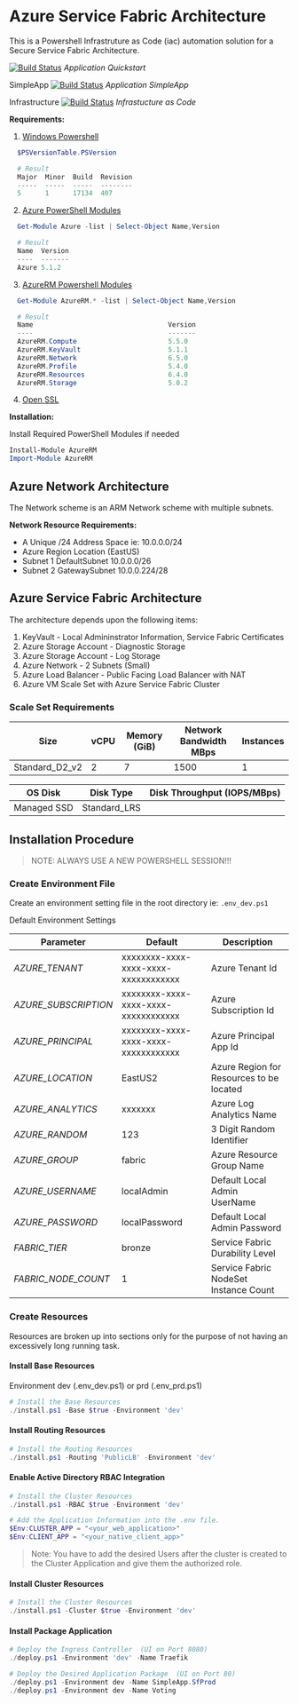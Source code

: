 # Azure Service Fabric Architecture

This is a Powershell Infrastruture as Code (iac) automation solution for a Secure Service Fabric Architecture.

[![Build Status](https://cloudcodeit.visualstudio.com/DemoStuff/_apis/build/status/azure-fabric-arch-voting)](https://cloudcodeit.visualstudio.com/DemoStuff/_build/latest?definitionId=31) _Application Quickstart_

SimpleApp [![Build Status](https://cloudcodeit.visualstudio.com/DemoStuff/_apis/build/status/azure-fabric-arch-simpleapp)](https://cloudcodeit.visualstudio.com/DemoStuff/_build/latest?definitionId=32) _Application SimpleApp_

Infrastructure [![Build Status](https://cloudcodeit.visualstudio.com/DemoStuff/_apis/build/status/azure-fabric-arch-iac)](https://cloudcodeit.visualstudio.com/DemoStuff/_build/latest?definitionId=33) _Infrastucture as Code_

__Requirements:__

1. [Windows Powershell](https://docs.microsoft.com/en-us/powershell/scripting/setup/installing-windows-powershell?view=powershell-5.1)

```powershell
  $PSVersionTable.PSVersion

  # Result
  Major  Minor  Build  Revision
  -----  -----  -----  --------
  5      1      17134  407
```

2. [Azure PowerShell Modules](https://www.powershellgallery.com/packages/Azure/5.1.1)

```powershell
  Get-Module Azure -list | Select-Object Name,Version

  # Result
  Name  Version
  ----  -------
  Azure 5.1.2
```

3. [AzureRM Powershell Modules](https://www.powershellgallery.com/packages/AzureRM/5.1.1)

```powershell
  Get-Module AzureRM.* -list | Select-Object Name,Version

  # Result
  Name                                  Version
  ----                                  -------
  AzureRM.Compute                       5.5.0
  AzureRM.KeyVault                      5.1.1
  AzureRM.Network                       6.5.0
  AzureRM.Profile                       5.4.0
  AzureRM.Resources                     6.4.0
  AzureRM.Storage                       5.0.2
```

4. [Open SSL](https://slproweb.com/products/Win32OpenSSL.html)

__Installation:__

Install Required PowerShell Modules if needed

```powershell
Install-Module AzureRM
Import-Module AzureRM
```

## Azure Network Architecture

The Network scheme is an ARM Network scheme with multiple subnets.

__Network Resource Requirements:__

- A Unique /24 Address Space  ie: 10.0.0.0/24
- Azure Region Location (EastUS)
- Subnet 1 DefaultSubnet 10.0.0.0/26
- Subnet 2 GatewaySubnet 10.0.0.224/28

## Azure Service Fabric Architecture

The architecture depends upon the following items:

1. KeyVault - Local Admininstrator Information, Service Fabric Certificates
1. Azure Storage Account - Diagnostic Storage
1. Azure Storage Account - Log Storage
1. Azure Network - 2 Subnets (Small)
1. Azure Load Balancer - Public Facing Load Balancer with NAT
1. Azure VM Scale Set with Azure Service Fabric Cluster


### Scale Set Requirements

| Size           | vCPU | Memory (GiB) | Network Bandwidth MBps | Instances |
| -------------- | ---- | ------------ | ---------------------- | --------- |
| Standard_D2_v2 | 2    | 7            | 1500                   | 1         |

| OS Disk     | Disk Type    | Disk Throughput (IOPS/MBps) |
| ----------- | ------------ | --------------------------- |
| Managed SSD | Standard_LRS |                             |

## Installation Procedure

>NOTE: ALWAYS USE A NEW POWERSHELL SESSION!!!

### Create Environment File

Create an environment setting file in the root directory ie: `.env_dev.ps1`

Default Environment Settings

| Parameter            | Default                              | Description                              |
| -------------------- | ------------------------------------ | ---------------------------------------- |
| _AZURE_TENANT_       | xxxxxxxx-xxxx-xxxx-xxxx-xxxxxxxxxxxx | Azure Tenant Id                          |
| _AZURE_SUBSCRIPTION_ | xxxxxxxx-xxxx-xxxx-xxxx-xxxxxxxxxxxx | Azure Subscription Id                    |
| _AZURE_PRINCIPAL_    | xxxxxxxx-xxxx-xxxx-xxxx-xxxxxxxxxxxx | Azure Principal App Id                   |
| _AZURE_LOCATION_     | EastUS2                              | Azure Region for Resources to be located |
| _AZURE_ANALYTICS_    | xxxxxxx                              | Azure Log Analytics Name                 |
| _AZURE_RANDOM_       | 123                                  | 3 Digit Random Identifier                |
| _AZURE_GROUP_        | fabric                               | Azure Resource Group Name                |
| _AZURE_USERNAME_     | localAdmin                           | Default Local Admin UserName             |
| _AZURE_PASSWORD_     | localPassword                        | Default Local Admin Password             |
| _FABRIC_TIER_        | bronze                               | Service Fabric Durability Level          |
| _FABRIC_NODE_COUNT_  | 1                                    | Service Fabric NodeSet Instance Count    |

### Create Resources
Resources are broken up into sections only for the purpose of not having an excessively long running task.

#### Install Base Resources
Environment dev (.env_dev.ps1) or prd (.env_prd.ps1)

```powershell
# Install the Base Resources
./install.ps1 -Base $true -Environment 'dev'
```

#### Install Routing Resources
```powershell
# Install the Routing Resources
./install.ps1 -Routing 'PublicLB' -Environment 'dev'
```

#### Enable Active Directory RBAC Integration

```powershell
# Install the Cluster Resources
./install.ps1 -RBAC $true -Environment 'dev'

# Add the Application Information into the .env file.
$Env:CLUSTER_APP = "<your_web_application>"
$Env:CLIENT_APP = "<your_native_client_app>"
```
> Note: You have to add the desired Users after the cluster is created to the Cluster Application and give them the authorized role.

#### Install Cluster Resources

```powershell
# Install the Cluster Resources
./install.ps1 -Cluster $true -Environment 'dev'
```

#### Install Package Application

```powershell
# Deploy the Ingress Controller  (UI on Port 8080)
./deploy.ps1 -Environment 'dev' -Name Traefik

# Deploy the Desired Application Package  (UI on Port 80)
./deploy.ps1 -Environment dev -Name SimpleApp.SfProd
./deploy.ps1 -Environment dev -Name Voting

```
